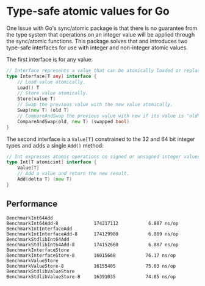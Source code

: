 # Type-safe atomic values for Go

One issue with Go's sync/atomic package is that there is no guarantee from the
type system that operations on an integer value will be applied through the
sync/atomic functions. This package solves that and introduces two type-safe
interfaces for use with integer and non-integer atomic values.

The first interface is for any value:

```go
// Interface represents a value that can be atomically loaded or replaced.
type Interface[T any] interface {
	// Load value atomically.
	Load() T
	// Store value atomically.
	Store(value T)
	// Swap the previous value with the new value atomically.
	Swap(new T) (old T)
	// CompareAndSwap the previous value with new if its value is "old".
	CompareAndSwap(old, new T) (swapped bool)
}
```

The second interface is a `Value[T]` constrained to the 32 and 64 bit integer
types and adds a single `Add()` method:

```go
// Int expresses atomic operations on signed or unsigned integer values.
type Int[T atomicint] interface {
	Value[T]
	// Add a value and return the new result.
	Add(delta T) (new T)
}

```

## Performance

```
BenchmarkInt64Add
BenchmarkInt64Add-8           	174217112	        6.887 ns/op
BenchmarkIntInterfaceAdd
BenchmarkIntInterfaceAdd-8    	174129980	        6.889 ns/op
BenchmarkStdlibInt64Add
BenchmarkStdlibInt64Add-8     	174152660	        6.887 ns/op
BenchmarkInterfaceStore
BenchmarkInterfaceStore-8     	16015668	       76.17 ns/op
BenchmarkValueStore
BenchmarkValueStore-8         	16155405	       75.03 ns/op
BenchmarkStdlibValueStore
BenchmarkStdlibValueStore-8   	16391035	       74.85 ns/op
```